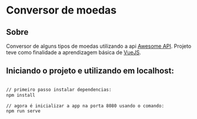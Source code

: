 # Conversor de moedas

## Sobre
Conversor de alguns tipos de moedas utilizando a api [Awesome API](https://docs.awesomeapi.com.br/api-de-moedas).
Projeto teve como finalidade a aprendizagem básica de [VueJS](https://vuejs.org/).

## Iniciando o projeto e utilizando em localhost:
```bash

// primeiro passo instalar dependencias:
npm install

// agora é inicializar a app na porta 8080 usando o comando:
npm run serve
```
